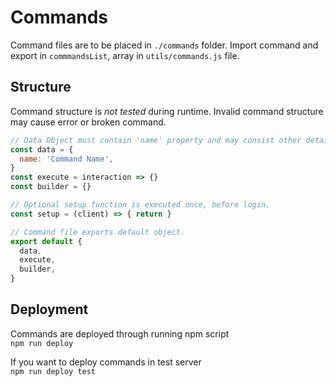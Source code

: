 # Commands

Command files are to be placed in `./commands` folder.
Import command and export in `commmandsList`, array in `utils/commands.js` file.

## Structure

Command structure is *not tested* during runtime.
Invalid command structure may cause error or broken command.

```javascript
// Data Object must contain 'name' property and may consist other details if needed.
const data = {
  name: 'Command Name',
}
const execute = interaction => {}
const builder = {}

// Optional setup function is executed once, before login.
const setup = (client) => { return }

// Command file exports default object.
export default {
  data,
  execute,
  builder,
}
```

## Deployment

Commands are deployed through running npm script  
`npm run deploy`

If you want to deploy commands in test server  
`npm run deploy test`
